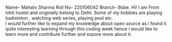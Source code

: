 Name- Mahatv Sharma
Roll No- 220106042
Branch- Bsbe.
Hi! I am From lohit hostel and originally belong to Delhi. Some of my hobbies
are playing badminton , watching web series, playing pool etc.  
I would further like to expand my knowledge about open source as i found it quite interesting learning through this coding week hence i would like to learn more and contribute further and expore more about it.
